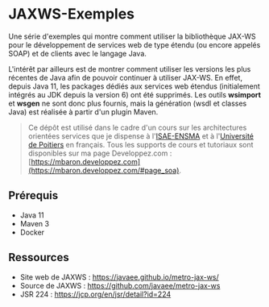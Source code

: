 # JAXWS-Exemples

Une série d'exemples qui montre comment utiliser la bibliothèque JAX-WS pour le développement de services web de type étendu (ou encore appelés SOAP) et de clients avec le langage Java.

L'intérêt par ailleurs est de montrer comment utiliser les versions les plus récentes de Java afin de pouvoir continuer à utiliser JAX-WS. En effet, depuis Java 11, les packages dédiés aux services web étendus (initialement intégrés au JDK depuis la version 6) ont été supprimés. Les outils **wsimport** et **wsgen** ne sont donc plus fournis, mais la génération (wsdl et classes Java) est réalisée à partir d'un plugin Maven.

> Ce dépôt est utilisé dans le cadre d'un cours sur les architectures orientées services que je dispense à l'[ISAE-ENSMA](https://www.ensma.fr) et à l'[Université de Poitiers](http://www.univ-poitiers.fr/) en français. Tous les supports de cours et tutoriaux sont disponibles sur ma page Developpez.com : [https://mbaron.developpez.com](https://mbaron.developpez.com/#page_soa).

## Prérequis

* Java 11
* Maven 3
* Docker

## Ressources

* Site web de JAXWS : <https://javaee.github.io/metro-jax-ws/>
* Source de JAXWS : <https://github.com/javaee/metro-jax-ws>
* JSR 224 : <https://jcp.org/en/jsr/detail?id=224>
